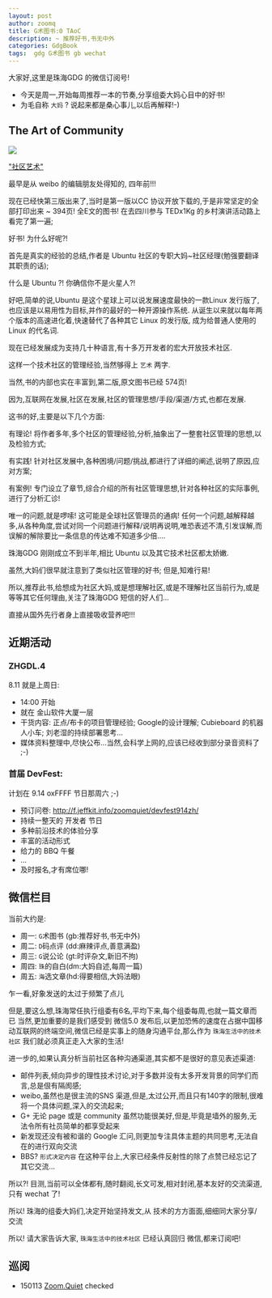```yaml
---
layout: post
author: zoomq
title: G术图书:0 TAoC
description: ~ 推荐好书,书无中外
categories: GdgBook
tags:  gdg G术图书 gb wechat
---
```


大家好,这里是珠海GDG 的微信订阅号!

- 今天是周一,开始每周推荐一本的节奏,分享组委大妈心目中的好书!
- 为毛自称 `大妈` ? 说起来都是桑心事儿,以后再解释!-)


## The Art of Community

![](http://farm8.staticflickr.com/7104/7299975554_cbcca2de83_n.jpg)

["社区艺术"](http://www.artofcommunityonline.org/2009/09/18/the-art-of-community-now-available-for-free-download/)

最早是从 weibo 的编辑朋友处得知的, 四年前!!!

现在已经快第三版出来了,当时是第一版以CC 协议开放下载的,于是非常坚定的全部打印出来 ~ 394页!
全E文的图书! 在去四川参与 TEDx1Kg 的乡村演讲活动路上看完了第一遍;

好书! 为什么好呢?!

<!--more-->

首先是真实的经验的总结,作者是 Ubuntu 社区的专职大妈~社区经理(勉强要翻译其职责的话);

什么是 Ubuntu ?! 你确信你不是火星人?!

好吧,简单的说,Ubuntu 是这个星球上可以说发展速度最快的一款Linux 发行版了,也应该是以易用性为目标,并作的最好的一种开源操作系统.
从诞生以来就以每年两个版本的高速进化着,快速替代了各种其它 Linux 的发行版, 成为给普通人使用的 Linux 的代名词.

现在已经发展成为支持几十种语言,有十多万开发者的宏大开放技术社区.

这样一个技术社区的管理经验,当然够得上 `艺术` 两字.

当然,书的内部也实在丰富到,第二版,原文图书已经 574页!

因为,互联网在发展,社区在发展,社区的管理思想/手段/渠道/方式,也都在发展.

这书的好,主要是以下几个方面:

有理论! 将作者多年,多个社区的管理经验,分析,抽象出了一整套社区管理的思想,以及检验方式;

有实践! 针对社区发展中,各种困境/问题/挑战,都进行了详细的阐述,说明了原因,应对方案;

有案例! 专门设立了章节,综合介绍的所有社区管理思想,针对各种社区的实际事例,进行了分析汇诊!

唯一的问题,就是啰嗦! 这可能是全球社区管理员的通病! 任何一个问题,越解释越多,从各种角度,尝试对同一个问题进行解释/说明再说明,唯恐表述不清,引发误解,而误解的解除要比一条信息的传达难不知道多少倍....

珠海GDG 刚刚成立不到半年,相比 Ubuntu 以及其它技术社区都太娇嫩.

虽然,大妈们很早就注意到了类似社区管理的好书; 但是,知难行易!

所以,推荐此书,给想成为社区大妈,或是想理解社区,或是不理解社区当前行为,或是等等其它任何理由,关注了珠海GDG 短信的好人们...

直接从国外先行者身上直接吸收营养吧!!!




## 近期活动

### ZHGDL.4
8.11 就是上周日:

- 14:00 开始
- 就在 金山软件大厦一层
- 干货内容: 正点/布卡的项目管理经验; Google的设计理解; Cubieboard 的机器人小车; 刘老湿的持续部署思考...
- 媒体资料整理中,尽快公布...当然,会科学上网的,应该已经收到部分录音资料了 ;-)

### 首届 DevFest:
计划在 9.14 oxFFFF 节日那周六 ;-)

- 预订问卷: http://f.jeffkit.info/zoomquiet/devfest914zh/     
- 持续一整天的 开发者 节日
- 多种前沿技术的体验分享
- 丰富的活动形式
- 给力的 BBQ 午餐
- ... 
- 及时报名,才有席位哪!


## 微信栏目
当前大约是: 

- 周一: `G`术图书 (gb:推荐好书,书无中外)
- 周二: `D`码点评 (dd:麻辣评点,善意满盈)
- 周三: `G`说公论 (gt:时评杂文,新旧不拘)
- 周四: `珠`的自白(dm:大妈自述,每周一篇)
- 周五: `海`选文章(hd:得要相信,大妈法眼)

乍一看,好象发送的太过于频繁了点儿

但是,要这么想,珠海常任执行组委有6名,平均下来,每个组委每周,也就一篇文章而已
当然,更加重要的是我们感受到 微信5.0 发布后,以更加恐怖的速度在占据中国移动互联网的终端空间,微信已经是实事上的随身沟通平台,那么作为 `珠海生活中的技术社区` 我们就必须真正走入大家的生活!

进一步的,如果认真分析当前社区各种沟通渠道,其实都不是很好的意见表述渠道:

- 邮件列表,倾向异步的理性技术讨论,对于多数并没有太多开发背景的同学们而言,总是佷有隔阂感;
- weibo,虽然也是很主流的SNS 渠道,但是,太过公开,而且只有140字的限制,很难将一个具体问题,深入的交流起来;
- G+ 无论 page 或是 community 虽然功能很美好,但是,毕竟是墙外的服务,无法令所有社员简单的都享受起来
- 新发现还没有被和谐的 Google 汇问,则更加专注具体主题的共同思考,无法自在的进行双向交流
- BBS? `形式决定内容` 在这种平台上,大家已经条件反射性的除了点赞已经忘记了其它交流... 

所以?! 目测,当前可以全体都有,随时翻阅,长文可发,相对封闭,基本友好的交流渠道,只有 wechat 了!

所以! 珠海的组委大妈们,决定开始坚持发文,从 技术的方方面面,细细同大家分享/交流

所以! 请大家告诉大家,  `珠海生活中的技术社区` 已经认真回归 微信,都来订阅吧!



## 巡阅
- 150113 [Zoom.Quiet](http://zoomquiet.io/) checked



